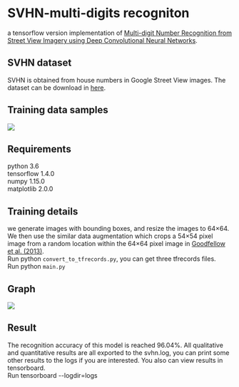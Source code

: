 # SVHN-multi-digits recogniton
a tensorflow version implementation of [Multi-digit Number Recognition from Street View Imagery using Deep Convolutional Neural Networks](https://arxiv.org/pdf/1312.6082).

## SVHN dataset
SVHN is obtained from house numbers in Google Street View images. The dataset can be download in [here](http://ufldl.stanford.edu/housenumbers/).</br>

## Training data samples
![](https://github.com/caoquanjie/SVHN-multi-digits-recogniton/tree/master/images/sample.jpg)

## Requirements
python 3.6</br>
tensorflow 1.4.0</br>
numpy 1.15.0</br>
matplotlib 2.0.0</br>

## Training details
we generate images with bounding boxes, and resize the images to 64×64. 
We then use the similar data augmentation which crops a 54×54 pixel image from a random location within the 64×64 pixel image in [Goodfellow et al. (2013)](https://arxiv.org/pdf/1312.6082).</br>
Run python `convert_to_tfrecords.py`, you can get three tfrecords files.</br>
Run python `main.py`

## Graph
![](https://github.com/caoquanjie/SVHN-multi-digits-recogniton/tree/master/images/tensorboard_graph.png)

## Result
The recognition accuracy of this model is reached 96.04%.
All qualitative and quantitative results are all exported to the svhn.log, you can print some other results to the logs if you are interested.
You also can view results in tensorboard.</br>
Run tensorboard --logdir=logs
 


